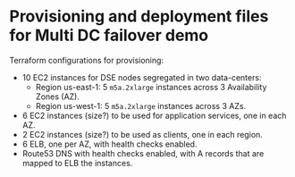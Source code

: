 # Provisioning and deployment files for Multi DC failover demo

Terraform configurations for provisioning:

- 10 EC2 instances for DSE nodes segregated in two data-centers:
    - Region us-east-1: 5 `m5a.2xlarge` instances across 3 Availability Zones (AZ). 
    - Region us-west-1: 5 `m5a.2xlarge` instances across 3 AZs.
- 6 EC2 instances (size?) to be used for application services, one in each AZ.
- 2 EC2 instances (size?) to be used as clients, one in each region. 
- 6 ELB, one per AZ, with health checks enabled.
- Route53 DNS with health checks enabled, with A records that are mapped to ELB the instances.
